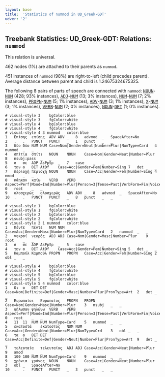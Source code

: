 ```yaml
---
layout: base
title:  'Statistics of nummod in UD_Greek-GDT'
udver: '2'
---
```


## Treebank Statistics: UD_Greek-GDT: Relations: `nummod`

This relation is universal.

462 nodes (1%) are attached to their parents as `nummod`.

451 instances of `nummod` (98%) are right-to-left (child precedes parent).
Average distance between parent and child is 1.24675324675325.

The following 8 pairs of parts of speech are connected with `nummod`: <tt><a href="el_gdt-pos-NOUN.html">NOUN</a></tt>-<tt><a href="el_gdt-pos-NUM.html">NUM</a></tt> (428; 93% instances), <tt><a href="el_gdt-pos-ADJ.html">ADJ</a></tt>-<tt><a href="el_gdt-pos-NUM.html">NUM</a></tt> (13; 3% instances), <tt><a href="el_gdt-pos-NUM.html">NUM</a></tt>-<tt><a href="el_gdt-pos-NUM.html">NUM</a></tt> (7; 2% instances), <tt><a href="el_gdt-pos-PROPN.html">PROPN</a></tt>-<tt><a href="el_gdt-pos-NUM.html">NUM</a></tt> (5; 1% instances), <tt><a href="el_gdt-pos-ADV.html">ADV</a></tt>-<tt><a href="el_gdt-pos-NUM.html">NUM</a></tt> (3; 1% instances), <tt><a href="el_gdt-pos-X.html">X</a></tt>-<tt><a href="el_gdt-pos-NUM.html">NUM</a></tt> (3; 1% instances), <tt><a href="el_gdt-pos-VERB.html">VERB</a></tt>-<tt><a href="el_gdt-pos-NUM.html">NUM</a></tt> (2; 0% instances), <tt><a href="el_gdt-pos-NOUN.html">NOUN</a></tt>-<tt><a href="el_gdt-pos-DET.html">DET</a></tt> (1; 0% instances).


~~~ conllu
# visual-style 3	bgColor:blue
# visual-style 3	fgColor:white
# visual-style 4	bgColor:blue
# visual-style 4	fgColor:white
# visual-style 4 3 nummod	color:blue
1	Επίσης	επίσης	ADV	ADV	_	8	advmod	_	SpaceAfter=No
2	,	,	PUNCT	PUNCT	_	1	punct	_	_
3	δύο	δύο	NUM	NUM	Case=Nom|Gender=Neut|Number=Plur|NumType=Card	4	nummod	_	_
4	σπίτια	σπίτι	NOUN	NOUN	Case=Nom|Gender=Neut|Number=Plur	8	nsubj:pass	_	_
5	σ	σε	ADP	AsPpSp	_	7	case	_	_
6	την	ο	DET	AtDf	Case=Acc|Gender=Fem|Number=Sing	7	det	_	_
7	περιοχή	περιοχή	NOUN	NOUN	Case=Acc|Gender=Fem|Number=Sing	4	nmod	_	_
8	κάηκαν	καίω	VERB	VERB	Aspect=Perf|Mood=Ind|Number=Plur|Person=3|Tense=Past|VerbForm=Fin|Voice=Pass	0	root	_	_
9	ολοσχερώς	ολοσχερώς	ADV	ADV	_	8	advmod	_	SpaceAfter=No
10	.	.	PUNCT	PUNCT	_	8	punct	_	_

~~~


~~~ conllu
# visual-style 1	bgColor:blue
# visual-style 1	fgColor:white
# visual-style 2	bgColor:blue
# visual-style 2	fgColor:white
# visual-style 2 1 nummod	color:blue
1	Πέντε	πέντε	NUM	NUM	Case=Acc|Gender=Masc|Number=Plur|NumType=Card	2	nummod	_	_
2	νεκροί	νεκρός	ADJ	ADJ	Case=Nom|Gender=Masc|Number=Plur	0	root	_	_
3	σ	σε	ADP	AsPpSp	_	5	case	_	_
4	την	ο	DET	AtDf	Case=Acc|Gender=Fem|Number=Sing	5	det	_	_
5	Καμπούλ	Καμπούλ	PROPN	PROPN	Case=Acc|Gender=Fem|Number=Sing	2	obl	_	_

~~~


~~~ conllu
# visual-style 4	bgColor:blue
# visual-style 4	fgColor:white
# visual-style 5	bgColor:blue
# visual-style 5	fgColor:white
# visual-style 5 4 nummod	color:blue
1	Οι	ο	DET	DET	Case=Nom|Definite=Def|Gender=Masc|Number=Plur|PronType=Art	2	det	_	_
2	Ευρωπαίοι	Ευρωπαίος	PROPN	PROPN	Case=Nom|Gender=Masc|Number=Plur	3	nsubj	_	_
3	ψήλωσαν	ψηλώνω	VERB	VERB	Aspect=Perf|Mood=Ind|Number=Plur|Person=3|Tense=Past|VerbForm=Fin|Voice=Act	0	root	_	_
4	11	11	NUM	NUM	NumType=Card	5	nummod	_	_
5	εκατοστά	εκατοστός	NUM	NUM	Case=Acc|Gender=Neut|Number=Plur|NumType=Ord	3	obl	_	_
6	τα	ο	DET	DET	Case=Acc|Definite=Def|Gender=Neut|Number=Plur|PronType=Art	9	det	_	_
7	τελευταία	τελευταίος	ADJ	ADJ	Case=Acc|Gender=Neut|Number=Plur	9	amod	_	_
8	100	100	NUM	NUM	NumType=Card	9	nummod	_	_
9	χρόνια	χρόνος	NOUN	NOUN	Case=Acc|Gender=Neut|Number=Plur	3	obl	_	SpaceAfter=No
10	.	.	PUNCT	PUNCT	_	3	punct	_	_

~~~


